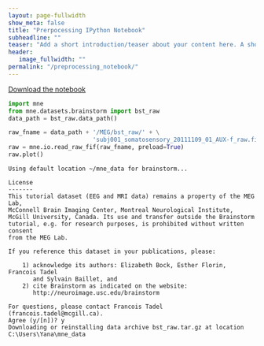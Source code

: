 ```yaml
---
layout: page-fullwidth
show_meta: false
title: "Prerpocessing IPython Notebook"
subheadline: ""
teaser: "Add a short introduction/teaser about your content here. A short paragraph will do. Perhaps be specific about what you cover so that people reading have a clear idea of what they will find. "
header:
   image_fullwidth: ""
permalink: "/preprocessing_notebook/"
---
```


[Download the notebook](../scripts/preprocessing.ipynb)

```python
import mne
from mne.datasets.brainstorm import bst_raw  
data_path = bst_raw.data_path()

raw_fname = data_path + '/MEG/bst_raw/' + \
                        'subj001_somatosensory_20111109_01_AUX-f_raw.fif'
raw = mne.io.read_raw_fif(raw_fname, preload=True)
raw.plot()
```

    Using default location ~/mne_data for brainstorm...
    
    License
    -------
    This tutorial dataset (EEG and MRI data) remains a property of the MEG Lab,
    McConnell Brain Imaging Center, Montreal Neurological Institute,
    McGill University, Canada. Its use and transfer outside the Brainstorm
    tutorial, e.g. for research purposes, is prohibited without written consent
    from the MEG Lab.
    
    If you reference this dataset in your publications, please:
    
        1) acknowledge its authors: Elizabeth Bock, Esther Florin, Francois Tadel
           and Sylvain Baillet, and
        2) cite Brainstorm as indicated on the website:
           http://neuroimage.usc.edu/brainstorm
    
    For questions, please contact Francois Tadel (francois.tadel@mcgill.ca).
    Agree (y/[n])? y
    Downloading or reinstalling data archive bst_raw.tar.gz at location C:\Users\Yana\mne_data
    
